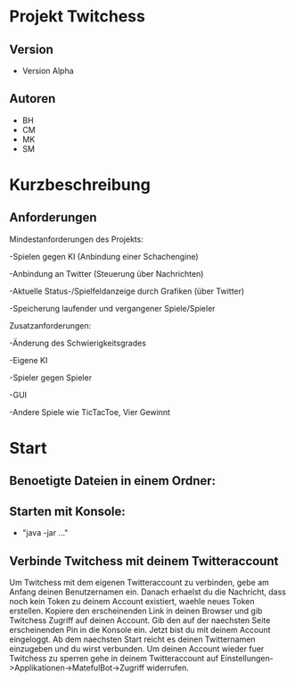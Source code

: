 Projekt Twitchess
========================

Version
-------
* Version Alpha

Autoren
------- 
* BH
* CM
* MK
* SM

Kurzbeschreibung
===============


Anforderungen
----------------

Mindestanforderungen des Projekts:

  -Spielen gegen KI (Anbindung einer Schachengine)
  
  -Anbindung an Twitter (Steuerung über Nachrichten)
  
  -Aktuelle Status-/Spielfeldanzeige durch Grafiken (über Twitter)
  
  -Speicherung laufender und vergangener Spiele/Spieler
  

Zusatzanforderungen:

  -Änderung des Schwierigkeitsgrades
  
  -Eigene KI
  
  -Spieler gegen Spieler
  
  -GUI
  
  -Andere Spiele wie TicTacToe, Vier Gewinnt
  

Start
=====
Benoetigte Dateien in einem Ordner:
-----------------------------------

Starten mit Konsole:
--------------------
* "java -jar ..."

Verbinde Twitchess mit deinem Twitteraccount
---------------------------------------------------

Um Twitchess mit dem eigenen Twitteraccount zu verbinden, gebe am Anfang deinen Benutzernamen ein. Danach erhaelst du die Nachricht, dass noch kein Token zu deinem Account existiert, waehle neues Token erstellen. Kopiere den erscheinenden Link in deinen Browser und gib Twitchess Zugriff auf deinen Account. Gib den auf der naechsten Seite erscheinenden Pin in die Konsole ein. Jetzt bist du mit deinem Account eingeloggt. Ab dem naechsten Start reicht es deinen Twitternamen einzugeben und du wirst verbunden.
Um deinen Account wieder fuer Twitchess zu sperren gehe in deinem Twitteraccount auf Einstellungen->Applikationen->MatefulBot->Zugriff widerrufen.